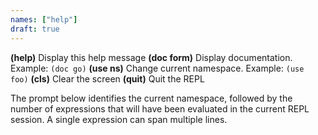 ```yaml
---
names: ["help"]
draft: true
---
```


**(help)** Display this help message
**(doc form)** Display documentation. Example: `(doc go)`
**(use ns)** Change current namespace. Example: `(use foo)`
**(cls)** Clear the screen
**(quit)** Quit the REPL

The prompt below identifies the current namespace, followed by the number of expressions that will have been evaluated in the current REPL session. A single expression can span multiple lines.
